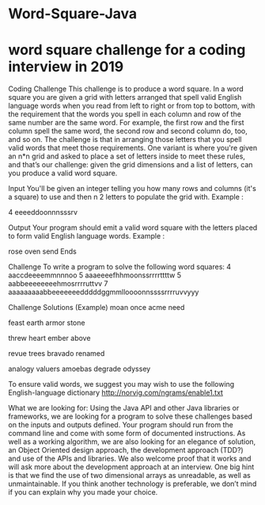 # Word-Square-Java
# word square challenge for a coding interview in 2019


Coding Challenge
This challenge is to produce a word square. In a word square you are given a grid with letters
arranged that spell valid English language words when you read from left to right or from top to
bottom, with the requirement that the words you spell in each column and row of the same
number are the same word. For example, the first row and the first column spell the same
word, the second row and second column do, too, and so on. The challenge is that in arranging
those letters that you spell valid words that meet those requirements.
One variant is where you're given an n*n grid and asked to place a set of letters inside to meet
these rules, and that’s our challenge: given the grid dimensions and a list of letters, can you
produce a valid word square.

Input
You'll be given an integer telling you how many rows and columns (it's a square) to use and
then n 2 letters to populate the grid with. Example :

4 eeeeddoonnnsssrv

Output
Your program should emit a valid word square with the letters placed to form valid English
language words. Example :

rose
oven
send
Ends

Challenge
To write a program to solve the following word squares:
4 aaccdeeeemmnnnoo
5 aaaeeeefhhmoonssrrrrttttw
5 aabbeeeeeeeehmosrrrruttvv
7 aaaaaaaaabbeeeeeeedddddggmmlloooonnssssrrrruvvyyy

Challenge Solutions (Example)
moan
once
acme
need

feast
earth
armor
stone

threw
heart
ember
above

revue
trees
bravado
renamed

analogy
valuers
amoebas
degrade
odyssey

To ensure valid words, we suggest you may wish to use the following English-language
dictionary http://norvig.com/ngrams/enable1.txt

What we are looking for:
Using the Java API and other Java libraries or frameworks, we are looking for a program to solve
these challenges based on the inputs and outputs defined. Your program should run from the
command line and come with some form of documented instructions. As well as a working
algorithm, we are also looking for an elegance of solution, an Object Oriented design approach,
the development approach (TDD?) and use of the APIs and libraries. We also welcome proof
that it works and will ask more about the development approach at an interview. One big hint
is that we find the use of two dimensional arrays as unreadable, as well as unmaintainable. If
you think another technology is preferable, we don’t mind if you can explain why you made
your choice.
